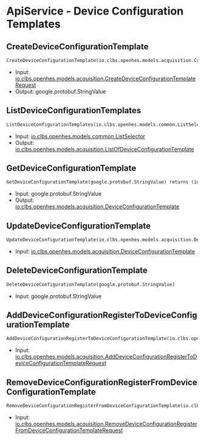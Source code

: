 # ApiService - Device Configuration Templates

## CreateDeviceConfigurationTemplate

```proto
CreateDeviceConfigurationTemplate(io.clbs.openhes.models.acquisition.CreateDeviceConfigurationTemplateRequest) returns (google.protobuf.StringValue)
```

- Input: [io.clbs.openhes.models.acquisition.CreateDeviceConfigurationTemplateRequest](model-io-clbs-openhes-models-acquisition-createdeviceconfigurationtemplaterequest.md)
- Output: google.protobuf.StringValue

## ListDeviceConfigurationTemplates

```proto
ListDeviceConfigurationTemplates(io.clbs.openhes.models.common.ListSelector) returns (io.clbs.openhes.models.acquisition.ListOfDeviceConfigurationTemplate)
```

- Input: [io.clbs.openhes.models.common.ListSelector](model-io-clbs-openhes-models-common-listselector.md)
- Output: [io.clbs.openhes.models.acquisition.ListOfDeviceConfigurationTemplate](model-io-clbs-openhes-models-acquisition-listofdeviceconfigurationtemplate.md)

## GetDeviceConfigurationTemplate

```proto
GetDeviceConfigurationTemplate(google.protobuf.StringValue) returns (io.clbs.openhes.models.acquisition.DeviceConfigurationTemplate)
```

- Input: google.protobuf.StringValue
- Output: [io.clbs.openhes.models.acquisition.DeviceConfigurationTemplate](model-io-clbs-openhes-models-acquisition-deviceconfigurationtemplate.md)

## UpdateDeviceConfigurationTemplate

```proto
UpdateDeviceConfigurationTemplate(io.clbs.openhes.models.acquisition.DeviceConfigurationTemplate)
```

- Input: [io.clbs.openhes.models.acquisition.DeviceConfigurationTemplate](model-io-clbs-openhes-models-acquisition-deviceconfigurationtemplate.md)

## DeleteDeviceConfigurationTemplate

```proto
DeleteDeviceConfigurationTemplate(google.protobuf.StringValue)
```

- Input: google.protobuf.StringValue

## AddDeviceConfigurationRegisterToDeviceConfigurationTemplate

```proto
AddDeviceConfigurationRegisterToDeviceConfigurationTemplate(io.clbs.openhes.models.acquisition.AddDeviceConfigurationRegisterToDeviceConfigurationTemplateRequest)
```

- Input: [io.clbs.openhes.models.acquisition.AddDeviceConfigurationRegisterToDeviceConfigurationTemplateRequest](model-io-clbs-openhes-models-acquisition-adddeviceconfigurationregistertodeviceconfigurationtemplaterequest.md)

## RemoveDeviceConfigurationRegisterFromDeviceConfigurationTemplate

```proto
RemoveDeviceConfigurationRegisterFromDeviceConfigurationTemplate(io.clbs.openhes.models.acquisition.RemoveDeviceConfigurationRegisterFromDeviceConfigurationTemplateRequest)
```

- Input: [io.clbs.openhes.models.acquisition.RemoveDeviceConfigurationRegisterFromDeviceConfigurationTemplateRequest](model-io-clbs-openhes-models-acquisition-removedeviceconfigurationregisterfromdeviceconfigurationtemplaterequest.md)

